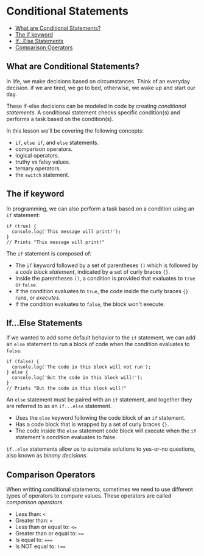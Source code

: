 # Conditional Statements

* [What are Conditional Statements?](#What-are-Conditional-Statements?)
* [The if keyword](#The-if-keyword)
* [If...Else Statements](#If...Else-Statements)
* [Comparison Operators](#Comparison-Operators)


## What are Conditional Statements?
In life, we make decisions based on circumstances. Think of an everyday decision. if we are tired, we go to bed, otherwise, we wake up and start our day.

These if-else decisions can be modeled in code by creating *conditional statements*. A conditional statement checks specific condition(s) and performs a task based on the condition(s).

In this lesson we'll be covering the following concepts:

* `if`, `else if`, and `else` statements.
* comparison operators.
* logical operators.
* truthy vs falsy values.
* ternary operators.
* the `switch` statement.

## The if keyword
In programming, we can also perform a task based on a condition using an `if` statement:

```
if (true) {
  console.log('This message will print!');
}
// Prints "This message will print!"
```

The `if` statement is composed of:

* The `if` keyword followed by a set of parentheses `()` which is followed by a *code block statement*, indicated by a set of curly braces `{}`.
* Inside the parentheses `()`, a condition is provided that evaluates to `true` or `false`.
* If the condition evaluates to `true`, the code inside the curly braces `{}` runs, or *executes*.
* If the condition evaluates to `false`, the block won't execute.

## If...Else Statements
If we wanted to add some default behavior to the `if` statement, we can add an `else` statement to run a block of code when the condition evaluates to `false`.

```
if (false) {
  console.log('The code in this block will not run');
} else {
  console.log('But the code in this block will!');
}
// Prints "But the code in this block will!"
```

An `else` statement must be paired with an `if` statement, and together they are referred to as an `if...else` statement.

* Uses the `else` keyword following the code block of an `if` statement.
* Has a code block that is wrapped by a set of curly braces `{}`.
* The code inside the `else` statement code block will execute when the `if` statement's condition evaluates to false.

`if..else` statements allow us to automate solutions to yes-or-no questions, also known as *binany decisions*.


## Comparison Operators
When writting conditional statements, sometimes we need to use different types of operators to compare values. These operators are called *comparison operators*.

* Less than: `<`
* Greater than: `>`
* Less than or equal to: `<=`
* Greater than or equal to: `>=`
* Is equal to: `===`
* Is NOT equal to: `!==`
